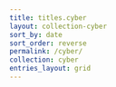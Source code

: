 ```yaml
---
title: titles.cyber
layout: collection-cyber
sort_by: date
sort_order: reverse
permalink: /cyber/
collection: cyber
entries_layout: grid
---
```


